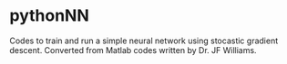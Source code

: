 # pythonNN

Codes to train and run a simple neural network using stocastic gradient descent.
Converted from Matlab codes written by Dr. JF Williams.